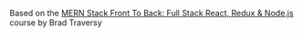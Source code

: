 Based on the [MERN Stack Front To Back: Full Stack React, Redux & Node.js](https://www.udemy.com/course/mern-stack-front-to-back/) course by Brad Traversy
